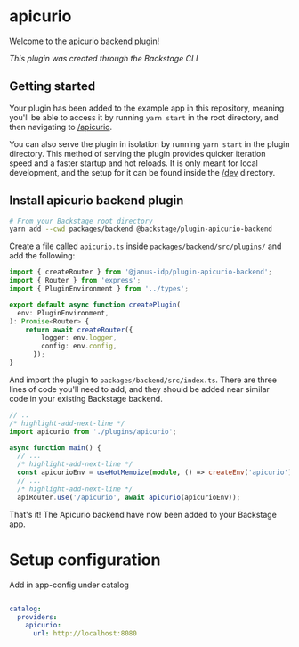 # apicurio

Welcome to the apicurio backend plugin!

_This plugin was created through the Backstage CLI_

## Getting started

Your plugin has been added to the example app in this repository, meaning you'll be able to access it by running `yarn
start` in the root directory, and then navigating to [/apicurio](http://localhost:3000/apicurio).

You can also serve the plugin in isolation by running `yarn start` in the plugin directory.
This method of serving the plugin provides quicker iteration speed and a faster startup and hot reloads.
It is only meant for local development, and the setup for it can be found inside the [/dev](/dev) directory.


## Install apicurio backend plugin

```bash
# From your Backstage root directory
yarn add --cwd packages/backend @backstage/plugin-apicurio-backend
```

Create a file called `apicurio.ts` inside `packages/backend/src/plugins/` and
add the following:

```ts title="packages/backend/src/plugins/apicurio.ts"
import { createRouter } from '@janus-idp/plugin-apicurio-backend';
import { Router } from 'express';
import { PluginEnvironment } from '../types';

export default async function createPlugin(
  env: PluginEnvironment,
): Promise<Router> {
    return await createRouter({
        logger: env.logger,
        config: env.config,
      });
}
```

And import the plugin to `packages/backend/src/index.ts`. There are three lines
of code you'll need to add, and they should be added near similar code in your
existing Backstage backend.

```typescript title="packages/backend/src/index.ts"
// ..
/* highlight-add-next-line */
import apicurio from './plugins/apicurio';

async function main() {
  // ...
  /* highlight-add-next-line */
  const apicurioEnv = useHotMemoize(module, () => createEnv('apicurio'));
  // ...
  /* highlight-add-next-line */
  apiRouter.use('/apicurio', await apicurio(apicurioEnv));
```

That's it! The Apicurio backend have now been added to your Backstage app.


# Setup configuration

Add in app-config under catalog

```yaml

catalog:
  providers:
    apicurio:
      url: http://localhost:8080

```